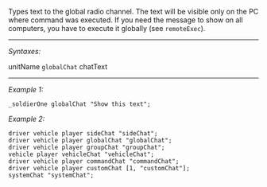 Types text to the global radio channel. The text will be visible only on the PC where command was executed. If you need the message to show on all computers, you have to execute it globally (see `remoteExec`).


---
*Syntaxes:*

unitName `globalChat` chatText

---
*Example 1:*

```sqf
_soldierOne globalChat "Show this text";
```

*Example 2:*

```sqf
driver vehicle player sideChat "sideChat";
driver vehicle player globalChat "globalChat";
driver vehicle player groupChat "groupChat";
vehicle player vehicleChat "vehicleChat";
driver vehicle player commandChat "commandChat";
driver vehicle player customChat [1, "customChat"];
systemChat "systemChat";
```